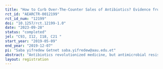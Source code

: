 ```yaml
---
title: "How to Curb Over-The-Counter Sales of Antibiotics? Evidence from a Field Experiment in Ethiopia"
rct_id: "AEARCTR-0012199"
rct_id_num: "12199"
doi: "10.1257/rct.12199-1.0"
date: "2023-09-28"
status: "completed"
jel: "C93, I12, I18, C21 "
start_year: "2019-05-09"
end_year: "2019-12-07"
pi: "Saba yifredew Getnet saba.yifredew@aau.edu.et"
abstract: "Antibiotics revolutionized medicine, but antimicrobial resistance (AMR) now poses a global threat to human health. Over-the-counter (OTC) sales of antibiotics contribute significantly to the proliferation of AMR, especially in developing countries. In this study, we conduct a randomized controlled trial in cooperation with the Addis Ababa Food, Medicine, and Healthcare Administration and Control Authority (AAFMHACA) with the aim of curtailing OTC antibiotic sales in Addis Ababa, the capital city of Ethiopia, where previous research has documented a high prevalence of OTC antibiotic dispensing. We randomly assign 831 community pharmacies and drugstores either to one of three experimental groups or to an untreated control group. Two interventions consist of informational letters targeted at pharmacists and the third intervention is an informational poster on display in the pharmacy premises. To evaluate the primary outcome (namely OTC antibiotic dispensing), we use Simulated Patients (SPs). The SP are blind to the interventions. They are trained to present symptoms of two prevalent health conditions to pharmacists and to ask for the appropriate medicine. The study relies on more than 2,000 unannounced SP's visits to pharmacies, distributed across three distinct waves. The first wave takes place before the interventions and gathers baseline data on the pharmacists' willingness to dispense OTC antibiotics. The second wave occurs three weeks after the delivery of the interventions, allowing us to evaluate their short-run effect. The third wave is conducted five months later, enabling the examination of the persistent effects of the interventions."
layout: registration
---
```



